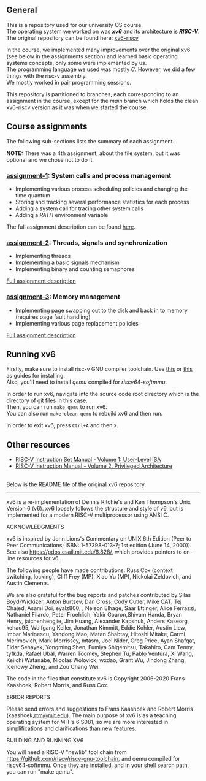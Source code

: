 ## General
This is a repository used for our university OS course.  
The operating system we worked on was **_xv6_** and its architecture is **_RISC-V_**.  
The original repository can be found here: [xv6-riscv](https://github.com/mit-pdos/xv6-riscv)

In the course, we implemented many improvements over the original xv6 (see below in the assignments section) and learned basic operating systems concepts, only some were implemented by us.  
The programming language we used was mostly _C_. However, we did a few things with the risc-v assembly.  
We mostly worked in pair programming sessions.

This repository is partitioned to branches, each corresponding to an assignment in the course, except for the *main* branch which holds the clean xv6-riscv version as it was when we started the course.

## Course assignments
The following sub-sections lists the summary of each assignment.  

**NOTE:** There was a 4th assignment, about the file system, but it was optional and we chose not to do it.

### [assignment-1](../../tree/assignment-1): System calls and process management
- Implementing various process scheduling policies and changing the  time quantum
- Storing and tracking several performance statistics for each process
- Adding a system call for tracing other system calls
- Adding a *PATH* environment variable

The full assignment description can be found [here](assignments-descriptions/assignment-1.pdf).

### [assignment-2](../../tree/assignment-2): Threads, signals and synchronization
- Implementing threads
- Implementing a basic signals mechanism
- Implementing binary and counting semaphores

[Full assignment description](assignments-descriptions/assignment-2.pdf)

### [assignment-3](../../tree/assignment-3): Memory management
- Implementing page swapping out to the disk and back in to memory (requires page fault handling)
- Implementing various page replacement policies

[Full assignment description](assignments-descriptions/assignment-3.pdf)

## Running xv6
Firstly, make sure to install risc-v GNU compiler toolchain. Use [this](https://pdos.csail.mit.edu/6.828/2019/tools.html) or [this](https://github.com/riscv/riscv-gnu-toolchain) as guides for installing.  
Also, you'll need to install _qemu_ compiled for _riscv64-softmmu_.

In order to run xv6, navigate into the source code root directory which is the directory of git files in this case.  
Then, you can run `make qemu` to run xv6.  
You can also run `make clean qemu` to rebuild xv6 and then run.

In order to exit xv6, press `Ctrl+A` and then `X`.

## Other resources
- [RISC-V Instruction Set Manual - Volume 1: User-Level ISA](https://riscv.org/wp-content/uploads/2017/05/riscv-spec-v2.2.pdf)
- [RISC-V Instruction Manual - Volume 2: Privileged Architecture](https://riscv.org/wp-content/uploads/2017/05/riscv-privileged-v1.10.pdf)

<br/>
Below is the README file of the original xv6 repository.

----

xv6 is a re-implementation of Dennis Ritchie's and Ken Thompson's Unix
Version 6 (v6).  xv6 loosely follows the structure and style of v6,
but is implemented for a modern RISC-V multiprocessor using ANSI C.

ACKNOWLEDGMENTS

xv6 is inspired by John Lions's Commentary on UNIX 6th Edition (Peer
to Peer Communications; ISBN: 1-57398-013-7; 1st edition (June 14,
2000)). See also https://pdos.csail.mit.edu/6.828/, which
provides pointers to on-line resources for v6.

The following people have made contributions: Russ Cox (context switching,
locking), Cliff Frey (MP), Xiao Yu (MP), Nickolai Zeldovich, and Austin
Clements.

We are also grateful for the bug reports and patches contributed by
Silas Boyd-Wickizer, Anton Burtsev, Dan Cross, Cody Cutler, Mike CAT,
Tej Chajed, Asami Doi, eyalz800, , Nelson Elhage, Saar Ettinger, Alice
Ferrazzi, Nathaniel Filardo, Peter Froehlich, Yakir Goaron,Shivam
Handa, Bryan Henry, jaichenhengjie, Jim Huang, Alexander Kapshuk,
Anders Kaseorg, kehao95, Wolfgang Keller, Jonathan Kimmitt, Eddie
Kohler, Austin Liew, Imbar Marinescu, Yandong Mao, Matan Shabtay,
Hitoshi Mitake, Carmi Merimovich, Mark Morrissey, mtasm, Joel Nider,
Greg Price, Ayan Shafqat, Eldar Sehayek, Yongming Shen, Fumiya
Shigemitsu, Takahiro, Cam Tenny, tyfkda, Rafael Ubal, Warren Toomey,
Stephen Tu, Pablo Ventura, Xi Wang, Keiichi Watanabe, Nicolas
Wolovick, wxdao, Grant Wu, Jindong Zhang, Icenowy Zheng, and Zou Chang
Wei.

The code in the files that constitute xv6 is
Copyright 2006-2020 Frans Kaashoek, Robert Morris, and Russ Cox.

ERROR REPORTS

Please send errors and suggestions to Frans Kaashoek and Robert Morris
(kaashoek,rtm@mit.edu). The main purpose of xv6 is as a teaching
operating system for MIT's 6.S081, so we are more interested in
simplifications and clarifications than new features.

BUILDING AND RUNNING XV6

You will need a RISC-V "newlib" tool chain from
https://github.com/riscv/riscv-gnu-toolchain, and qemu compiled for
riscv64-softmmu. Once they are installed, and in your shell
search path, you can run "make qemu".

